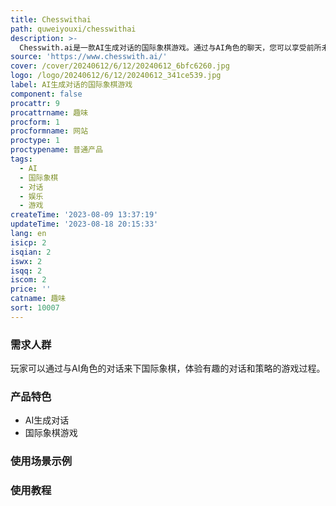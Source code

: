```yaml
---
title: Chesswithai
path: quweiyouxi/chesswithai
description: >-
  Chesswith.ai是一款AI生成对话的国际象棋游戏。通过与AI角色的聊天，您可以享受前所未有的国际象棋体验。在策略和对话的交织中，笑声和胜利同在。让我们一起来下棋，一起嗨皮！
source: 'https://www.chesswith.ai/'
cover: /cover/20240612/6/12/20240612_6bfc6260.jpg
logo: /logo/20240612/6/12/20240612_341ce539.jpg
label: AI生成对话的国际象棋游戏
component: false
procattr: 9
procattrname: 趣味
procform: 1
procformname: 网站
proctype: 1
proctypename: 普通产品
tags:
  - AI
  - 国际象棋
  - 对话
  - 娱乐
  - 游戏
createTime: '2023-08-09 13:37:19'
updateTime: '2023-08-18 20:15:33'
lang: en
isicp: 2
isqian: 2
iswx: 2
isqq: 2
iscom: 2
price: ''
catname: 趣味
sort: 10007
---
```




### 需求人群
玩家可以通过与AI角色的对话来下国际象棋，体验有趣的对话和策略的游戏过程。

### 产品特色
- AI生成对话
- 国际象棋游戏

### 使用场景示例


### 使用教程


  
